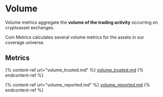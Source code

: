 # Volume

Volume metrics aggregate the **volume of the trading activity** occurring on cryptoasset exchanges.

Coin Metrics calculates several volume metrics for the assets in our coverage universe.&#x20;

## Metrics

{% content-ref url="volume_trusted.md" %}
[volume_trusted.md](volume_trusted.md)
{% endcontent-ref %}

{% content-ref url="volume_reported.md" %}
[volume_reported.md](volume_reported.md)
{% endcontent-ref %}
